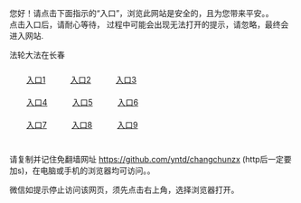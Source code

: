 您好！请点击下面指示的“入口”，浏览此网站是安全的，且为您带来平安。。 <br/>
点击入口后，请耐心等待， 过程中可能会出现无法打开的提示，请忽略，最终会进入网站. </br>

法轮大法在长春<br/>
<div style="padding:10px"><a style="margin:20px" target="_blank" href="https://dshk2ki2hm0by.cloudfront.net/2Qpsp?mribqszv" id="ccLink1" rel="nofollow">入口1</a> <a target="_blank" style="margin:20px" href="https://dt0cwct1jayhr.cloudfront.net/2Qpsp?sqjkzlhb" id="ccLink2" rel="nofollow">入口2</a> <a style="margin:20px" target="_blank" href="https://d2j03vnsmdtop9.cloudfront.net/2Qpsp?ygabi" id="ccLink3" rel="nofollow">入口3</a></div>

<div style="padding:10px" ><a style="margin:20px" target="_blank" href="https://dshk2ki2hm0by.cloudfront.net/2Qpsp?mribqszv" id="ccLink4" rel="nofollow">入口4</a> <a style="margin:20px" href="https://dt0cwct1jayhr.cloudfront.net/2Qpsp?sqjkzlhb" target="_blank" id="ccLink5" rel="nofollow">入口5</a> <a style="margin:20px" href="https://d2j03vnsmdtop9.cloudfront.net/2Qpsp?ygabi" target="_blank" id="ccLink6" rel="nofollow">入口6</a></div>

<div style="padding:10px"><a style="margin:20px" target="_blank" href="https://dshk2ki2hm0by.cloudfront.net/2Qpsp?mribqszv" id="ccLink7" rel="nofollow">入口7</a> <a style="margin:20px" href="https://dt0cwct1jayhr.cloudfront.net/2Qpsp?sqjkzlhb" target="_blank" id="ccLink8" rel="nofollow">入口8</a> <a style="margin:20px" target="_blank" href="https://d2j03vnsmdtop9.cloudfront.net/2Qpsp?ygabi" id="ccLink9" rel="nofollow">入口9</a></div>

<br/>



请复制并记住免翻墙网址 https://github.com/yntd/changchunzx (http后一定要加s)，在电脑或手机的浏览器均可访问。。<br/>

微信如提示停止访问该网页，须先点击右上角，选择浏览器打开。
